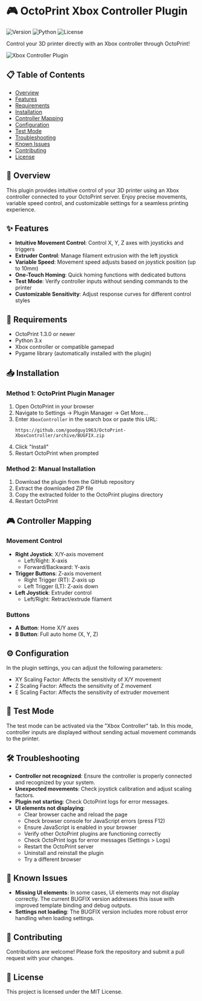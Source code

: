 # 🎮 OctoPrint Xbox Controller Plugin

![Version](https://img.shields.io/badge/version-0.1.0-blue)
![Python](https://img.shields.io/badge/python-3.x-green)
![License](https://img.shields.io/badge/license-MIT-lightgrey)

Control your 3D printer directly with an Xbox controller through OctoPrint!

![Xbox Controller Plugin](https://raw.githubusercontent.com/goodguy1963/OctoPrint-XboxController/main/assets/controller_banner.png)

## 📋 Table of Contents

- [Overview](#overview)
- [Features](#features)
- [Requirements](#requirements)
- [Installation](#installation)
- [Controller Mapping](#controller-mapping)
- [Configuration](#configuration)
- [Test Mode](#test-mode)
- [Troubleshooting](#troubleshooting)
- [Known Issues](#known-issues)
- [Contributing](#contributing)
- [License](#license)

## 📌 Overview

This plugin provides intuitive control of your 3D printer using an Xbox controller connected to your OctoPrint server. Enjoy precise movements, variable speed control, and customizable settings for a seamless printing experience.

## ✨ Features

- **Intuitive Movement Control**: Control X, Y, Z axes with joysticks and triggers
- **Extruder Control**: Manage filament extrusion with the left joystick
- **Variable Speed**: Movement speed adjusts based on joystick position (up to 10mm)
- **One-Touch Homing**: Quick homing functions with dedicated buttons
- **Test Mode**: Verify controller inputs without sending commands to the printer
- **Customizable Sensitivity**: Adjust response curves for different control styles

## 🔧 Requirements

- OctoPrint 1.3.0 or newer
- Python 3.x
- Xbox controller or compatible gamepad
- Pygame library (automatically installed with the plugin)

## 📥 Installation

### Method 1: OctoPrint Plugin Manager

1. Open OctoPrint in your browser
2. Navigate to Settings → Plugin Manager → Get More...
3. Enter `XboxController` in the search box or paste this URL:
   ```
   https://github.com/goodguy1963/OctoPrint-XboxController/archive/BUGFIX.zip
   ```
4. Click "Install"
5. Restart OctoPrint when prompted

### Method 2: Manual Installation

1. Download the plugin from the GitHub repository
2. Extract the downloaded ZIP file
3. Copy the extracted folder to the OctoPrint plugins directory
4. Restart OctoPrint

## 🎮 Controller Mapping

### Movement Control
- **Right Joystick**: X/Y-axis movement
  - Left/Right: X-axis
  - Forward/Backward: Y-axis
- **Trigger Buttons**: Z-axis movement
  - Right Trigger (RT): Z-axis up
  - Left Trigger (LT): Z-axis down
- **Left Joystick**: Extruder control
  - Left/Right: Retract/extrude filament

### Buttons
- **A Button**: Home X/Y axes
- **B Button**: Full auto home (X, Y, Z)

## ⚙️ Configuration

In the plugin settings, you can adjust the following parameters:

- XY Scaling Factor: Affects the sensitivity of X/Y movement
- Z Scaling Factor: Affects the sensitivity of Z movement
- E Scaling Factor: Affects the sensitivity of extruder movement

## 🧪 Test Mode

The test mode can be activated via the "Xbox Controller" tab. In this mode, controller inputs are displayed without sending actual movement commands to the printer.

## 🛠️ Troubleshooting

- **Controller not recognized**: Ensure the controller is properly connected and recognized by your system.
- **Unexpected movements**: Check joystick calibration and adjust scaling factors.
- **Plugin not starting**: Check OctoPrint logs for error messages.
- **UI elements not displaying**:
  - Clear browser cache and reload the page
  - Check browser console for JavaScript errors (press F12)
  - Ensure JavaScript is enabled in your browser
  - Verify other OctoPrint plugins are functioning correctly
  - Check OctoPrint logs for error messages (Settings > Logs)
  - Restart the OctoPrint server
  - Uninstall and reinstall the plugin
  - Try a different browser

## 🐞 Known Issues

- **Missing UI elements**: In some cases, UI elements may not display correctly. The current BUGFIX version addresses this issue with improved template binding and debug outputs.
- **Settings not loading**: The BUGFIX version includes more robust error handling when loading settings.

## 🤝 Contributing

Contributions are welcome! Please fork the repository and submit a pull request with your changes.

## 📜 License

This project is licensed under the MIT License.